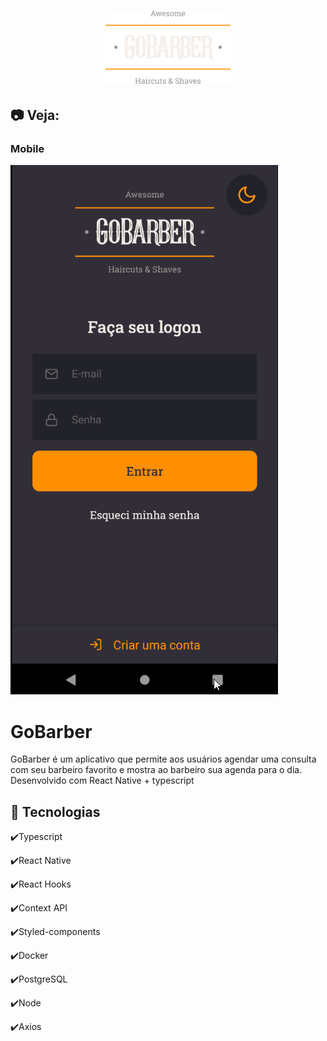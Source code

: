 <h1 align="center">
    <img alt="GoBarber" src="github/logo.png" width="200px" />
</h1>


## :camera: Veja:

### Mobile
![MObile GIF](github/AppGobarber.gif)


# GoBarber
GoBarber é um aplicativo que permite aos usuários agendar uma consulta com seu barbeiro favorito e mostra ao barbeiro sua agenda para o dia.
Desenvolvido com React Native + typescript

## :rocket: Tecnologias

✔️Typescript

✔️React Native

✔️React Hooks

✔️Context API

✔️Styled-components

✔️Docker

✔️PostgreSQL

✔️Node

✔️Axios



